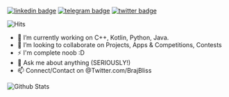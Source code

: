 [![linkedin badge](https://img.shields.io/badge/BrajBliss-30302f?style=flat&logo=linkedin)](https://www.linkedin.com/in/BrajBliss)
[![telegram badge](https://img.shields.io/badge/BrajBliss-30302f?style=flat&logo=telegram)](https://telegram.me/voiceofvraja)
[![twitter badge](https://img.shields.io/badge/BrajBliss-30302f?style=flat&logo=twitter)](https://twitter.com/BrajBliss)

![Hits](https://hits.seeyoufarm.com/api/count/incr/badge.svg?url=https://github.com/vrindavan/)

- 🔭 I’m currently working on C++, Kotlin, Python, Java.
- 👯 I’m looking to collaborate on Projects, Apps & Competitions, Contests
- ⚡ I'm complete noob :D
- 💬 Ask me about anything (SERIOUSLY!)
- 📫 Connect/Contact on @Twitter.com/BrajBliss

![Github Stats](https://github-readme-stats.vercel.app/api?username=vrindavan&show_icons=true&title_color=fff&icon_color=79ff97&text_color=9f9f9f&bg_color=151515)
